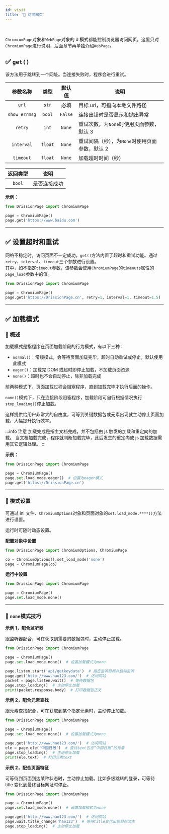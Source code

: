 ```yaml
---
id: visit
title: '🚤 访问网页'
---
```


<div class="wwads-cn wwads-horizontal" data-id="317"></div><br/>

`ChromiumPage`对象和`WebPage`对象的 d 模式都能控制浏览器访问网页。这里只对`ChromiumPage`进行说明，后面章节再单独介绍`WebPage`。

## ✅️️ `get()`

该方法用于跳转到一个网址。当连接失败时，程序会进行重试。

| 参数名称          | 类型               | 默认值     | 说明                          |
|:-------------:|:----------------:|:-------:|-----------------------------|
| `url`         | `str`            | 必填      | 目标 url，可指向本地文件路径            |
| `show_errmsg` | `bool`           | `False` | 连接出错时是否显示和抛出异常              |
| `retry`       | `int`            | `None`  | 重试次数，为`None`时使用页面参数，默认 3    |
| `interval`    | `float` | `None`  | 重试间隔（秒），为`None`时使用页面参数，默认 2 |
| `timeout`     | `float` | `None`  | 加载超时时间（秒）                   |

| 返回类型   | 说明    |
|:------:| ----- |
| `bool` | 是否连接成功 |

**示例：**

```python
from DrissionPage import ChromiumPage

page = ChromiumPage()
page.get('https://www.baidu.com')
```

---

## ✅️️ 设置超时和重试

网络不稳定时，访问页面不一定成功，`get()`方法内置了超时和重试功能。通过`retry`、`interval`、`timeout`三个参数进行设置。  
其中，如不指定`timeout`参数，该参数会使用`ChromiumPage`的`timeouts`属性的`page_load`参数中的值。

```python
from DrissionPage import ChromiumPage

page = ChromiumPage()
page.get('https://DrissionPage.cn', retry=1, interval=1, timeout=1.5)
```

---

## ✅️️ 加载模式

### 📌 概述

加载模式是指程序在页面加载阶段的行为模式，有以下三种：

- `normal()`：常规模式，会等待页面加载完毕，超时自动重试或停止，默认使用此模式
- `eager()`：加载完 DOM 或超时即停止加载，不加载页面资源
- `none()`：超时也不会自动停止，除非加载完成

前两种模式下，页面加载过程会阻塞程序，直到加载完毕才执行后面的操作。

`none()`模式下，只在连接阶段阻塞程序，加载阶段可自行根据情况执行`stop_loading()`停止加载。

这样提供给用户非常大的自由度，可等到关键数据包或元素出现就主动停止页面加载，大幅提升执行效率。

:::info 注意
    加载完成是指主文档完成，并不包括由 js 触发的加载和重定向的加载。
    当文档加载完成，程序就判断加载完毕，此后发生的重定向或 js 加载数据需用其它逻辑处理。
:::

**示例：**

```python
from DrissionPage import ChromiumPage

page = ChromiumPage()
page.set.load_mode.eager()  # 设置为eager模式
page.get('https://DrissionPage.cn')
```

---

### 📌 模式设置

可通过 ini 文件、`ChromiumOptions`对象和页面对象的`set.load_mode.****()`方法进行设置。

运行时可随时动态设置。

**配置对象中设置**

```python
from DrissionPage import ChromiumOptions, ChromiumPage

co = ChromiumOptions().set_load_mode('none')
page = ChromiumPage(co)
```

**运行中设置**

```python
from DrissionPage import ChromiumPage

page = ChromiumPage()
page.set.load_mode.none()
```

---

### 📌 `none`模式技巧

**示例 1，配合监听器**

跟监听器配合，可在获取到需要的数据包时，主动停止加载。

```python
from DrissionPage import ChromiumPage

page = ChromiumPage()
page.set.load_mode.none()  # 设置加载模式为none

page.listen.start('api/getkeydata')  # 指定监听目标并启动监听
page.get('http://www.hao123.com/')  # 访问网站
packet = page.listen.wait()  # 等待数据包
page.stop_loading()  # 主动停止加载
print(packet.response.body)  # 打印数据包正文
```

**示例 2，配合元素查找**

跟元素查找配合，可在获取到某个指定元素时，主动停止加载。

```python
from DrissionPage import ChromiumPage

page = ChromiumPage()
page.set.load_mode.none()  # 设置加载模式为none

page.get('http://www.hao123.com/')  # 访问网站
ele = page.ele('中国日报')  # 查找text包含“中国日报”的元素
page.stop_loading()  # 主动停止加载
print(ele.text)  # 打印元素text
```

**示例 2，配合页面特征**

可等待到页面到达某种状态时，主动停止加载。比如多级跳转的登录，可等待 title 变化到最终目标网址时停止。

```python
from DrissionPage import ChromiumPage

page = ChromiumPage()
page.set.load_mode.none()  # 设置加载模式为none

page.get('http://www.hao123.com/')  # 访问网站
page.wait.title_change('hao123')  # 等待title变化出现目标文本
page.stop_loading()  # 主动停止加载
```
